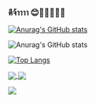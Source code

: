 ###  ดีจ้าาาา 😊🐱‍🏍🐱‍💻👋

[![Anurag's GitHub stats](https://github-readme-stats.vercel.app/api?username=pakawatkung)](https://github.com/anuraghazra/github-readme-stats)

![Anurag's GitHub stats](https://github-readme-stats.vercel.app/api?username=pakawatkung&show_icons=true&theme=synthwave) 


[![Top Langs](https://github-readme-stats.vercel.app/api/top-langs/?username=pakawatkung&layout=demo)](https://github.com/anuraghazra/github-readme-stats)


<a href="https://github.com/anuraghazra/github-readme-stats">
  <img align="center" src="https://github-readme-stats.vercel.app/api/pin/?username=anuraghazra&repo=github-readme-stats" />
</a>
<a href="https://github.com/anuraghazra/convoychat">
  <img align="center" src="https://github-readme-stats.vercel.app/api/pin/?username=anuraghazra&repo=convoychat" />
</a>


![](https://github-profile-summary-cards.vercel.app/api/cards/profile-details?username=vn7n24fzkq&theme=vue)
